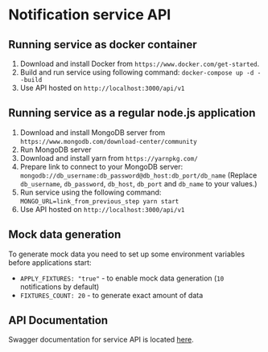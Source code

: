 # Notification service API

## Running service as docker container
1. Download and install Docker from `https://www.docker.com/get-started`.
2. Build and run service using following command: `docker-compose up -d --build`
3. Use API hosted on `http://localhost:3000/api/v1`

## Running service as a regular node.js application
1. Download and install MongoDB server from `https://www.mongodb.com/download-center/community`
2. Run MongoDB server
3. Download and install yarn from `https://yarnpkg.com/`
4. Prepare link to connect to your MongoDB server: `mongodb://db_username:db_password@db_host:db_port/db_name`
(Replace `db_username`, `db_password`, `db_host`, `db_port` and `db_name` to your values.)
5. Run service using the following command: `MONGO_URL=link_from_previous_step yarn start`
6. Use API hosted on `http://localhost:3000/api/v1`

## Mock data generation
To generate mock data you need to set up some environment variables before applications start:
* `APPLY_FIXTURES: "true"` - to enable mock data generation (`10` notifications by default)
* `FIXTURES_COUNT: 20` - to generate exact amount of data

## API Documentation
Swagger documentation for service API is located [here](swagger/Notifications.yaml).

